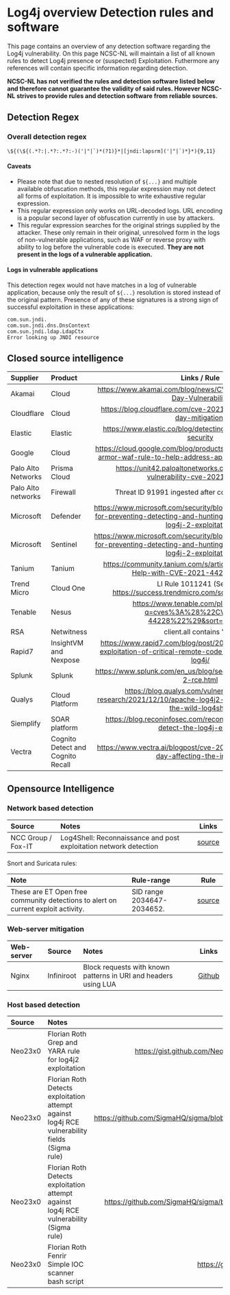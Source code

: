 # Log4j overview Detection rules and software

This page contains an overview of any detection software regarding the Log4j vulnerability. On this page NCSC-NL will maintain a list of all known rules to detect Log4j presence or (suspected) Exploitation. Futhermore any references will contain specific information regarding detection.

**NCSC-NL has not verified the rules and detection software listed below and therefore cannot guarantee the validity of said rules.
However NCSC-NL strives to provide rules and detection software from reliable sources.**

## Detection Regex

### Overall detection regex

```plain
\${(\${(.*?:|.*?:.*?:-)('|"|`)*(?1)}*|[jndi:lapsrm]('|"|`)*}*){9,11}
```

#### Caveats
- Please note that due to nested resolution of `${...}` and multiple available obfuscation methods, this regular expression may not detect all forms of exploitation. It is impossible to write exhaustive regular expression.
- This regular expression only works on URL-decoded logs. URL encoding is a popular second layer of obfuscation currently in use by attackers.
- This regular expression searches for the original strings supplied by the attacker. These only remain in their original, unresolved form in the logs of non-vulnerable applications, such as WAF or reverse proxy with ability to log before the vulnerable code is executed. **They are not present in the logs of a vulnerable application.**

#### Logs in vulnerable applications

This detection regex would not have matches in a log of vulnerable application, because only the result of `${...}` resolution is stored instead of the original pattern. Presence of any of these signatures is a strong sign of successful exploitation in these applications:

```plain
com.sun.jndi.
com.sun.jndi.dns.DnsContext
com.sun.jndi.ldap.LdapCtx
Error looking up JNDI resource
```

## Closed source intelligence

| Supplier        | Product         | Links / Rule|
|:----------------|:----------------|:---------------:|
| Akamai       | Cloud | https://www.akamai.com/blog/news/CVE-2021-44228-Zero-Day-Vulnerability |
| Cloudflare   | Cloud | https://blog.cloudflare.com/cve-2021-44228-log4j-rce-0-day-mitigation/ |
| Elastic      | Elastic | https://www.elastic.co/blog/detecting-log4j2-with-elastic-security |
| Google       | Cloud | https://cloud.google.com/blog/products/identity-security/cloud-armor-waf-rule-to-help-address-apache-log4j-vulnerability |
| Palo Alto Networks   | Prisma Cloud | https://unit42.paloaltonetworks.com/apache-log4j-vulnerability-cve-2021-44228/ |
| Palo Alto networks   | Firewall | Threat ID 91991 ingested after content update 8498 |
| Microsoft    | Defender | https://www.microsoft.com/security/blog/2021/12/11/guidance-for-preventing-detecting-and-hunting-for-cve-2021-44228-log4j-2-exploitation/ |
| Microsoft    | Sentinel| https://www.microsoft.com/security/blog/2021/12/11/guidance-for-preventing-detecting-and-hunting-for-cve-2021-44228-log4j-2-exploitation/ |
| Tanium   | Tanium | https://community.tanium.com/s/article/How-Tanium-Can-Help-with-CVE-2021-44228-Log4Shell |
| Trend Micro   | Cloud One| LI Rule 1011241 (See also https://success.trendmicro.com/solution/000289946) |
| Tenable  | Nesus | https://www.tenable.com/plugins/search?q=cves%3A%28%22CVE-2021-44228%22%29&sort=&page=1 |
| RSA  | Netwitness | client.all contains "${j" || client.all contains "${J" for possible exploitation use direction = 'outbound' && filetype = 'java class' |
| Rapid7   | InsightVM and Nexpose | https://www.rapid7.com/blog/post/2021/12/10/widespread-exploitation-of-critical-remote-code-execution-in-apache-log4j/ |
| Splunk | Splunk | https://www.splunk.com/en_us/blog/security/log-jammin-log4j-2-rce.html |
| Qualys  | Cloud Platform | https://blog.qualys.com/vulnerabilities-threat-research/2021/12/10/apache-log4j2-zero-day-exploited-in-the-wild-log4shell |
| Siemplify  | SOAR platform | https://blog.reconinfosec.com/recons-soar-playbook-to-detect-the-log4j-exploit/ |
| Vectra  | Cognito Detect and Cognito Recall | https://www.vectra.ai/blogpost/cve-2021-44228-log4j-zero-day-affecting-the-internet |

## Opensource Intelligence


### Network based detection
| Source      | Notes        | Links |
|:----------------|:----------------|:---------------:|
|  NCC Group / Fox-IT | Log4Shell: Reconnaissance and post exploitation network detection | [source](https://research.nccgroup.com/2021/12/12/log4shell-reconnaissance-and-post-exploitation-network-detection/) |

Snort and Suricata rules:

| Note             | Rule-range        | Rule |
|:----------------|:----------------|:---------------:|
| These are ET Open free community detections to alert on current exploit activity.  | SID range 2034647-2034652. | [source](https://rules.emergingthreatspro.com/open/) |

### Web-server mitigation
| Web-server      | Source          | Notes           | Links |
|:----------------|:----------------|:----------------|:---------------:|
| Nginx           | Infiniroot      | Block requests with known patterns in URI and headers using LUA | [Github](https://github.com/infiniroot/nginx-mitigate-log4shell) |


### Host based detection

| Source      | Notes        | Links |
|:----------------|:----------------|:---------------:|
| Neo23x0   | Florian Roth Grep and YARA rule for log4j2 exploitation | https://gist.github.com/Neo23x0/e4c8b03ff8cdf1fa63b7d15db6e3860b |
| Neo23x0   | Florian Roth Detects exploitation attempt against log4j RCE vulnerability fields (Sigma rule) | https://github.com/SigmaHQ/sigma/blob/master/rules/web/web_cve_2021_44228_log4j_fields.yml |
| Neo23x0   | Florian Roth Detects exploitation attempt against log4j RCE vulnerability (Sigma rule) | https://github.com/SigmaHQ/sigma/blob/master/rules/web/web_cve_2021_44228_log4j.yml |
| Neo23x0   | Florian Roth Fenrir Simple IOC scanner bash script | https://github.com/Neo23x0/Fenrir |
